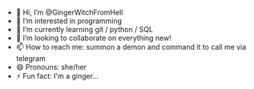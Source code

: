 - 👋 Hi, I’m @GingerWitchFromHell
- 👀 I’m interested in programming
- 🌱 I’m currently learning git / python / SQL
- 💞️ I’m looking to collaborate on everything new!
- 📫 How to reach me: summon a demon and command it to call me via telegram
- 😄 Pronouns: she/her
- ⚡ Fun fact: I'm a ginger...

<!---
GingerWitchFromHell/GingerWitchFromHell is a ✨ special ✨ repository because its `README.md` (this file) appears on your GitHub profile.
You can click the Preview link to take a look at your changes.
--->
